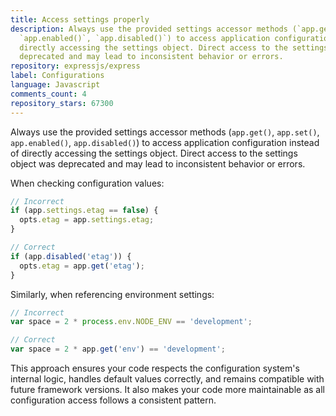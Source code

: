 ```yaml
---
title: Access settings properly
description: Always use the provided settings accessor methods (`app.get()`, `app.set()`,
  `app.enabled()`, `app.disabled()`) to access application configuration instead of
  directly accessing the settings object. Direct access to the settings object was
  deprecated and may lead to inconsistent behavior or errors.
repository: expressjs/express
label: Configurations
language: Javascript
comments_count: 4
repository_stars: 67300
---
```


Always use the provided settings accessor methods (`app.get()`, `app.set()`, `app.enabled()`, `app.disabled()`) to access application configuration instead of directly accessing the settings object. Direct access to the settings object was deprecated and may lead to inconsistent behavior or errors.

When checking configuration values:

```javascript
// Incorrect
if (app.settings.etag == false) {
  opts.etag = app.settings.etag;
}

// Correct
if (app.disabled('etag')) {
  opts.etag = app.get('etag');
}
```

Similarly, when referencing environment settings:

```javascript
// Incorrect
var space = 2 * process.env.NODE_ENV == 'development';

// Correct
var space = 2 * app.get('env') == 'development';
```

This approach ensures your code respects the configuration system's internal logic, handles default values correctly, and remains compatible with future framework versions. It also makes your code more maintainable as all configuration access follows a consistent pattern.